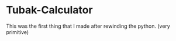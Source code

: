 # Tubak-Calculator
This was the first thing that I made after rewinding the python. (very primitive)
